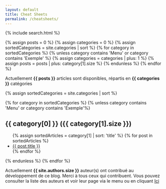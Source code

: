 ```yaml
---
layout: default
title: Cheat Sheets
permalink: /cheatsheets/
---
```


{% include search.html %}

<!-- Count all posts and categories but exclude Menus and Exemple -->
{% assign posts = 0 %}
{% assign categories = 0 %}
{% assign sortedCategories = site.categories | sort %}
{% for category in sortedCategories %}
  {% unless category contains 'Menu' or category contains 'Exemple' %}
    {% assign categories = categories | plus: 1 %}
    {% assign posts = posts | plus: category[1].size %}
  {% endunless %}
{% endfor %}

Actuellement <b>{{ posts }}</b> articles sont disponibles, répartis en <b>{{ categories }}</b> catégories

{% assign sortedCategories = site.categories | sort %}

{% for category in sortedCategories %}
  {% unless category contains 'Menu' or category contains 'Exemple'%}
    <div class="articles">
      <h2>{{ category[0] }} ({{ category[1].size }})</h2>
      <ul id="myUL" class="ul">
        {% assign sortedArticles = category[1] | sort: 'title' %}
        {% for post in sortedArticles %}
          <li><a href="{{ post.url | relative_url }}">{{ post.title }}</a></li>
        {% endfor %}
      </ul>
    </div>
  {% endunless %}
{% endfor %}

Actuellement <b>{{ site.authors.size }}</b> auteur(s) ont contribué au développement de ce blog. Merci à tous ceux qui contribuent. Vous pouvez consulter la liste des auteurs et voir leur page via le menu ou en cliquant <a href="{{ site.baseurl }}{% link authors.markdown %}" class=""> Ici </a>
